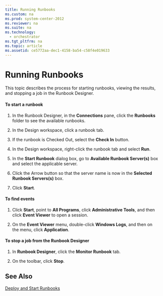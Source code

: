```yaml
---
title: Running Runbooks
ms.custom: na
ms.prod: system-center-2012
ms.reviewer: na
ms.suite: na
ms.technology: 
  - orchestrator
ms.tgt_pltfrm: na
ms.topic: article
ms.assetid: ce5772aa-dec1-4158-ba54-c58f4e019633
---
```

# Running Runbooks
This topic describes the process for starting runbooks, viewing the results, and stopping a job in the Runbook Designer.

#### To start a runbook

1.  In the Runbook Designer, in the **Connections** pane, click the **Runbooks** folder to see the available runbooks.

2.  In the Design workspace, click a runbook tab.

3.  If the runbook is Checked Out, select the **Check In** button.

4.  In the Design workspace, right\-click the runbook tab and select **Run**.

5.  In the **Start Runbook** dialog box, go to **Available Runbook Server\(s\)** box and select the applicable server.

6.  Click the Arrow button so that the server name is now in the **Selected Runbook Servers\(s\)** box.

7.  Click **Start**.

#### To find events

1.  Click **Start**, point to **All Programs**, click **Administrative Tools**, and then click **Event Viewer** to open a session.

2.  On the **Event Viewer** menu, double\-click **Windows Logs**, and then on the menu, click **Application**.

#### To stop a job from the Runbook Designer

1.  In **Runbook Designer**, click the **Monitor Runbook** tab.

2.  On the toolbar, click **Stop**.

## See Also
[Deploy and Start Runbooks](./Deploy-and-Start-Runbooks.md)


